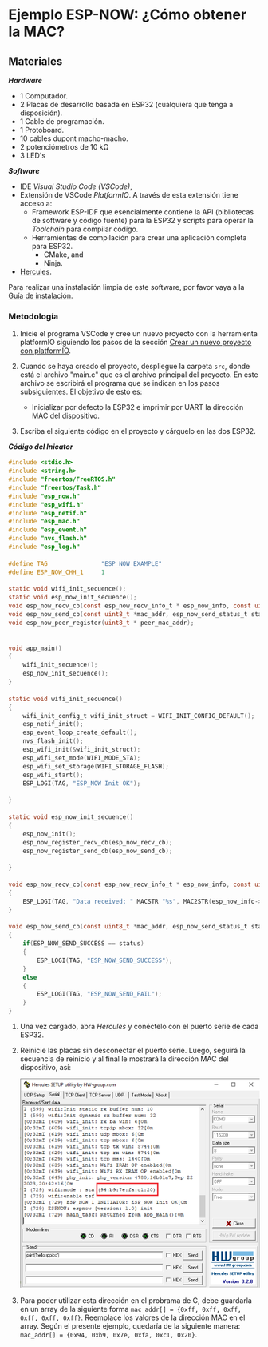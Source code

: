 # Ejemplo ESP-NOW: ¿Cómo obtener la MAC?

## **Materiales**

***Hardware***

- 1 Computador.
- 2 Placas de desarrollo basada en ESP32 (cualquiera que tenga a disposición). 
- 1 Cable de programación.
- 1 Protoboard.
- 10 cables dupont macho-macho.
- 2 potenciómetros de 10 kΩ
- 3 LED's

***Software***

- IDE *Visual Studio Code (VSCode)*, 
- Extensión de VSCode *PlatformIO*. A través de esta extensión tiene acceso a:
	- Framework ESP-IDF que esencialmente contiene la API (bibliotecas de software y código fuente) para la ESP32 y scripts para operar la *Toolchain* para compilar código.
	- Herramientas de compilación para crear una aplicación completa para ESP32.
		- CMake, and 
		- Ninja.
- [Hercules](https://www.hw-group.com/software/hercules-setup-utility).

Para realizar una instalación limpia de este software, por favor vaya a la [Guía de instalación](1.9_guia_instal_tools.md).

### **Metodología**

1. Inicie el programa VSCode y cree un nuevo proyecto con la herramienta platformIO siguiendo los pasos de la sección [Crear un nuevo proyecto con platformIO](/Unidad_1/0_nuevo_proyecto.md).
	
1. Cuando se haya creado el proyecto, despliegue la carpeta `src`, donde está el archivo "main.c" que es el archivo principal del proyecto. En este archivo se escribirá el programa que se indican en los pasos subsiguientes. El objetivo de esto es: 
	- Inicializar por defecto la ESP32 e imprimir por UART la dirección MAC del dispositivo. 
1. Escriba el siguiente código en el proyecto y cárguelo en las dos ESP32.

***Código del Inicator***

~~~C
#include <stdio.h>
#include <string.h>
#include "freertos/FreeRTOS.h"
#include "freertos/Task.h"
#include "esp_now.h"
#include "esp_wifi.h"
#include "esp_netif.h"
#include "esp_mac.h"
#include "esp_event.h"
#include "nvs_flash.h"
#include "esp_log.h"

#define TAG               "ESP_NOW_EXAMPLE"
#define ESP_NOW_CHH_1     1

static void wifi_init_secuence();
static void esp_now_init_secuence();
void esp_now_recv_cb(const esp_now_recv_info_t * esp_now_info, const uint8_t *data, int data_len);
void esp_now_send_cb(const uint8_t *mac_addr, esp_now_send_status_t status);
void esp_now_peer_register(uint8_t * peer_mac_addr);


void app_main()
{
    wifi_init_secuence();
    esp_now_init_secuence();
}

static void wifi_init_secuence()
{
    wifi_init_config_t wifi_init_struct = WIFI_INIT_CONFIG_DEFAULT();
    esp_netif_init();
    esp_event_loop_create_default();
    nvs_flash_init();
    esp_wifi_init(&wifi_init_struct);
    esp_wifi_set_mode(WIFI_MODE_STA);
    esp_wifi_set_storage(WIFI_STORAGE_FLASH);
    esp_wifi_start();
    ESP_LOGI(TAG, "ESP_NOW Init OK");

}

static void esp_now_init_secuence()
{
    esp_now_init();
    esp_now_register_recv_cb(esp_now_recv_cb);
    esp_now_register_send_cb(esp_now_send_cb);    

}

void esp_now_recv_cb(const esp_now_recv_info_t * esp_now_info, const uint8_t *data, int data_len)
{
    ESP_LOGI(TAG, "Data received: " MACSTR "%s", MAC2STR(esp_now_info->src_addr), data);
}

void esp_now_send_cb(const uint8_t *mac_addr, esp_now_send_status_t status)
{
    if(ESP_NOW_SEND_SUCCESS == status)
    {
        ESP_LOGI(TAG, "ESP_NOW_SEND_SUCCESS");
    }
    else
    {
        ESP_LOGI(TAG, "ESP_NOW_SEND_FAIL");
    }
}

~~~

1. Una vez cargado, abra *Hercules* y conéctelo con el puerto serie de cada ESP32. 

1. Reinicie las placas sin desconectar el puerto serie. Luego, seguirá la secuencia de reinicio y al final le mostrará la dirección MAC del dispositivo, así:

	<img src="/Unidad_2/ESP_NOW/resultado_ejemplo_esp_now.png" width=500>

1. Para poder utilizar esta dirección en el probrama de C, debe guardarla en un array de la siguiente forma `mac_addr[] = {0xff, 0xff, 0xff, 0xff, 0xff, 0xff}`. Reemplace los valores de la dirección MAC en el array. Según el presente ejemplo, quedaría de la siguiente manera: `mac_addr[] = {0x94, 0xb9, 0x7e, 0xfa, 0xc1, 0x20}`. 


